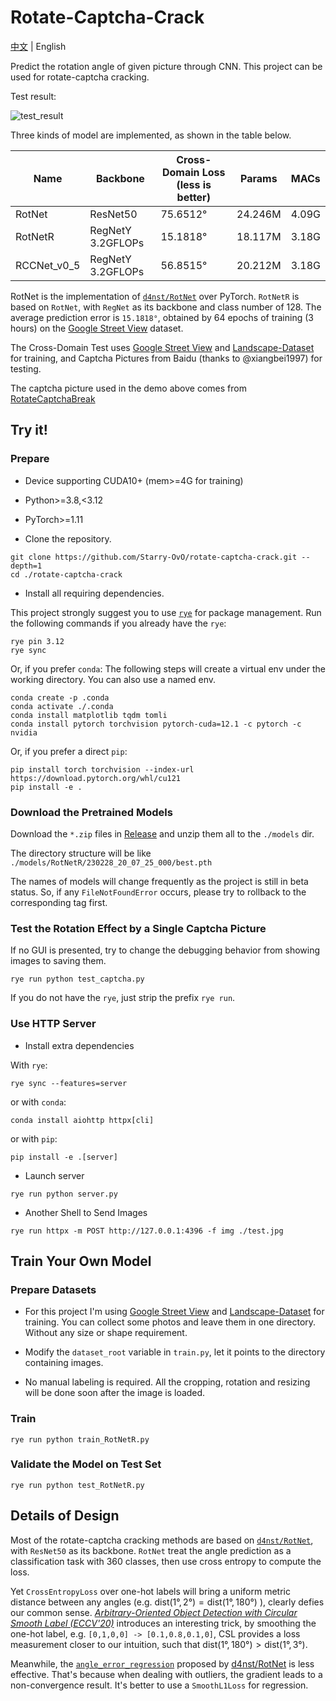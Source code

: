 # Rotate-Captcha-Crack

[中文](README_zh-cn.md) | English

Predict the rotation angle of given picture through CNN. This project can be used for rotate-captcha cracking.

Test result:

![test_result](https://user-images.githubusercontent.com/48282276/224320691-a8eefd23-392b-4580-a729-7869fa237eaa.png)

Three kinds of model are implemented, as shown in the table below.

| Name        | Backbone          | Cross-Domain Loss (less is better) | Params  | MACs  |
| ----------- | ----------------- | ---------------------------------- | ------- | ----- |
| RotNet      | ResNet50          | 75.6512°                           | 24.246M | 4.09G |
| RotNetR     | RegNetY 3.2GFLOPs | 15.1818°                           | 18.117M | 3.18G |
| RCCNet_v0_5 | RegNetY 3.2GFLOPs | 56.8515°                           | 20.212M | 3.18G |

RotNet is the implementation of [`d4nst/RotNet`](https://github.com/d4nst/RotNet/blob/master/train/train_street_view.py) over PyTorch. `RotNetR` is based on `RotNet`, with `RegNet` as its backbone and class number of 128. The average prediction error is `15.1818°`, obtained by 64 epochs of training (3 hours) on the [Google Street View](https://www.crcv.ucf.edu/data/GMCP_Geolocalization/) dataset.

The Cross-Domain Test uses [Google Street View](https://www.crcv.ucf.edu/data/GMCP_Geolocalization/) and [Landscape-Dataset](https://github.com/yuweiming70/Landscape-Dataset) for training, and Captcha Pictures from Baidu (thanks to @xiangbei1997) for testing.

The captcha picture used in the demo above comes from [RotateCaptchaBreak](https://github.com/chencchen/RotateCaptchaBreak/tree/master/data/baiduCaptcha)

## Try it!

### Prepare

+ Device supporting CUDA10+ (mem>=4G for training)

+ Python>=3.8,<3.12

+ PyTorch>=1.11

+ Clone the repository.

```shell
git clone https://github.com/Starry-OvO/rotate-captcha-crack.git --depth=1
cd ./rotate-captcha-crack
```

+ Install all requiring dependencies.

This project strongly suggest you to use [`rye`](https://rye-up.com/) for package management. Run the following commands if you already have the `rye`:

```shell
rye pin 3.12
rye sync
```

Or, if you prefer `conda`: The following steps will create a virtual env under the working directory. You can also use a named env.

```shell
conda create -p .conda
conda activate ./.conda
conda install matplotlib tqdm tomli
conda install pytorch torchvision pytorch-cuda=12.1 -c pytorch -c nvidia
```

Or, if you prefer a direct `pip`:

```shell
pip install torch torchvision --index-url https://download.pytorch.org/whl/cu121
pip install -e .
```

### Download the Pretrained Models

Download the `*.zip` files in [Release](https://github.com/Starry-OvO/rotate-captcha-crack/releases) and unzip them all to the `./models` dir.

The directory structure will be like `./models/RotNetR/230228_20_07_25_000/best.pth`

The names of models will change frequently as the project is still in beta status. So, if any `FileNotFoundError` occurs, please try to rollback to the corresponding tag first.

### Test the Rotation Effect by a Single Captcha Picture

If no GUI is presented, try to change the debugging behavior from showing images to saving them.

```shell
rye run python test_captcha.py
```

If you do not have the `rye`, just strip the prefix `rye run`.

### Use HTTP Server

+ Install extra dependencies

With `rye`:

```shell
rye sync --features=server
```

or with `conda`:

```shell
conda install aiohttp httpx[cli]
```

or with `pip`:

```shell
pip install -e .[server]
```

+ Launch server

```shell
rye run python server.py
```

+ Another Shell to Send Images

```shell
rye run httpx -m POST http://127.0.0.1:4396 -f img ./test.jpg
```

## Train Your Own Model

### Prepare Datasets

+ For this project I'm using [Google Street View](https://www.crcv.ucf.edu/data/GMCP_Geolocalization/) and [Landscape-Dataset](https://github.com/yuweiming70/Landscape-Dataset) for training. You can collect some photos and leave them in one directory. Without any size or shape requirement.

+ Modify the `dataset_root` variable in `train.py`, let it points to the directory containing images.

+ No manual labeling is required. All the cropping, rotation and resizing will be done soon after the image is loaded.

### Train


```shell
rye run python train_RotNetR.py
```

### Validate the Model on Test Set

```shell
rye run python test_RotNetR.py
```

## Details of Design

Most of the rotate-captcha cracking methods are based on [`d4nst/RotNet`](https://github.com/d4nst/RotNet), with `ResNet50` as its backbone. `RotNet` treat the angle prediction as a classification task with 360 classes, then use cross entropy to compute the loss.

Yet `CrossEntropyLoss` over one-hot labels will bring a uniform metric distance between any angles (e.g. $\mathrm{dist}(1°, 2°) = \mathrm{dist}(1°, 180°)$ ), clearly defies our common sense. *[Arbitrary-Oriented Object Detection with Circular Smooth Label (ECCV'20)](https://www.researchgate.net/profile/Xue-Yang-69/publication/343636147_Arbitrary-Oriented_Object_Detection_with_Circular_Smooth_Label/links/5f46456b458515b7295797fd/Arbitrary-Oriented-Object-Detection-with-Circular-Smooth-Label.pdf)* introduces an interesting trick, by smoothing the one-hot label, e.g. `[0,1,0,0] -> [0.1,0.8,0.1,0]`, CSL provides a loss measurement closer to our intuition, such that $\mathrm{dist}(1°,180°) \gt \mathrm{dist}(1°,3°)$.

Meanwhile, the [`angle_error_regression`](https://github.com/d4nst/RotNet/blob/a56ea59818bbdd76d4dd8d83b8bbbaae6a802310/utils.py#L30-L36) proposed by [d4nst/RotNet](https://github.com/d4nst/RotNet) is less effective. That's because when dealing with outliers, the gradient leads to a non-convergence result. It's better to use a `SmoothL1Loss` for regression.
